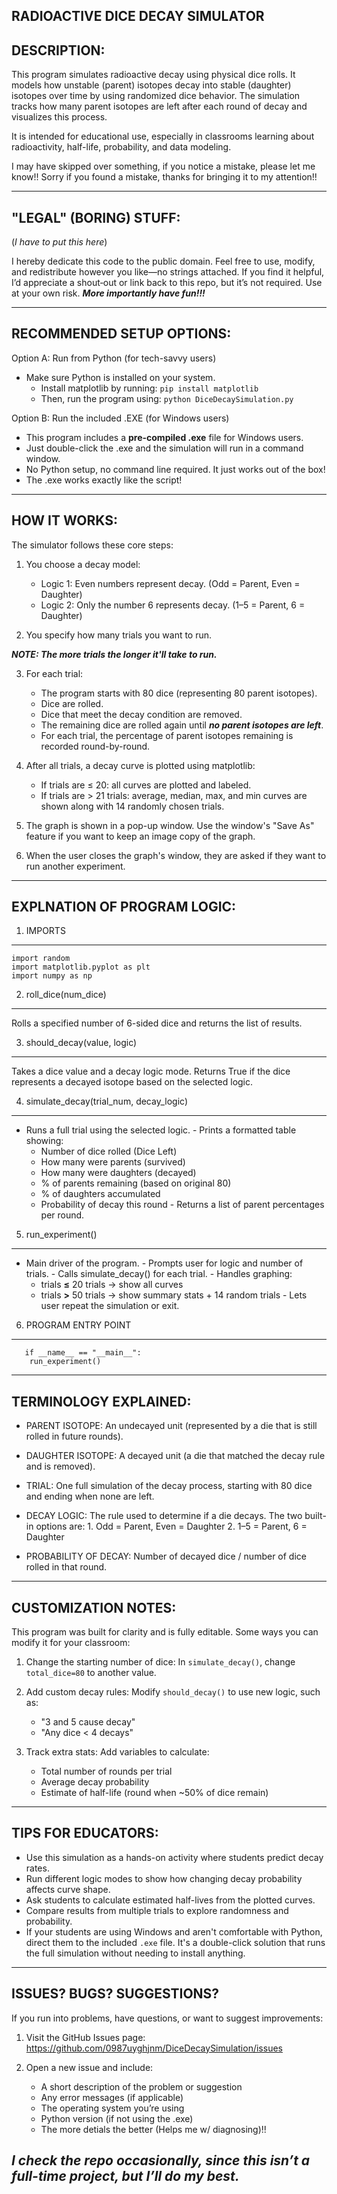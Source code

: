 RADIOACTIVE DICE DECAY SIMULATOR
------------

DESCRIPTION:
------------
This program simulates radioactive decay using physical dice rolls.
It models how unstable (parent) isotopes decay into stable (daughter) isotopes
over time by using randomized dice behavior. The simulation tracks how many
parent isotopes are left after each round of decay and visualizes this process.

It is intended for educational use, especially in classrooms learning about
radioactivity, half-life, probability, and data modeling.

I may have skipped over something, if you notice a mistake, please let me
know!! Sorry if you found a mistake, thanks for bringing it to my attention!!

-------------------------------------------------------------------------------
"LEGAL" (BORING) STUFF:
-----------------------
(_I have to put this here_)

I hereby dedicate this code to the public domain. Feel free to use,
modify, and redistribute however you like—no strings attached.
If you find it helpful, I’d appreciate a shout‑out or link back to
this repo, but it’s not required. Use at your own risk.
_**More importantly have fun!!!**_

-------------------------------------------------------------------------------
RECOMMENDED SETUP OPTIONS:
--------------------------
Option A: Run from Python (for tech-savvy users)
 - Make sure Python is installed on your system.
    - Install matplotlib by running:
         ```pip install matplotlib```
    - Then, run the program using:
         ```python DiceDecaySimulation.py```

Option B: Run the included .EXE (for Windows users)
 - This program includes a **pre-compiled .exe** file for Windows users.
  - Just double-click the .exe and the simulation will run in a command window.
  - No Python setup, no command line required. It just works out of the box!
  - The .exe works exactly like the script!

-------------------------------------------------------------------------------
HOW IT WORKS:
-------------
The simulator follows these core steps:
1. You choose a decay model:
   - Logic 1: Even numbers represent decay.
     (Odd = Parent, Even = Daughter)
   - Logic 2: Only the number 6 represents decay.
     (1–5 = Parent, 6 = Daughter)

2. You specify how many trials you want to run. 

***NOTE: The more trials the longer it'll take to run.***

3. For each trial:
   - The program starts with 80 dice (representing 80 parent isotopes).
   - Dice are rolled.
   - Dice that meet the decay condition are removed.
   - The remaining dice are rolled again until ***no parent isotopes are left***.
   - For each trial, the percentage of parent isotopes remaining is recorded round-by-round.

4. After all trials, a decay curve is plotted using matplotlib:
   - If trials are ≤ 20: all curves are plotted and labeled.
   - If trials are > 21 trials: average, median, max, and min curves are shown along with 14 randomly chosen trials.

5. The graph is shown in a pop-up window. Use the window's "Save As" feature if you want to keep an image copy of the graph.

6. When the user closes the graph's window, they are asked if they want to run another experiment.

-------------------------------------------------------------------------------
EXPLNATION OF PROGRAM LOGIC: 
------------------------------------

1. IMPORTS
----------
    import random
    import matplotlib.pyplot as plt
    import numpy as np

2. roll_dice(num_dice)
----------------------
   Rolls a specified number of 6-sided dice and returns the list of results.

3. should_decay(value, logic)
-----------------------------
  Takes a dice value and a decay logic mode. Returns True if the dice represents
    a decayed isotope based on the selected logic.

4. simulate_decay(trial_num, decay_logic)
-----------------------------------------
   - Runs a full trial using the selected logic.
    - Prints a formatted table showing:
        * Number of dice rolled (Dice Left)
        * How many were parents (survived)
        * How many were daughters (decayed)
        * % of parents remaining (based on original 80)
        * % of daughters accumulated
        * Probability of decay this round
    - Returns a list of parent percentages per round.

5. run_experiment()
-------------------
   - Main driver of the program.
    - Prompts user for logic and number of trials.
    - Calls simulate_decay() for each trial.
    - Handles graphing:
        * trials **≤** 20 trials → show all curves
        * trials **>** 50 trials → show summary stats + 14 random trials
    - Lets user repeat the simulation or exit.

6. PROGRAM ENTRY POINT
----------------------
	   if __name__ == "__main__":
        run_experiment()

-------------------------------------------------------------------------------
TERMINOLOGY EXPLAINED:
-----------------------

- PARENT ISOTOPE:
    An undecayed unit (represented by a die that is still rolled in future rounds).

- DAUGHTER ISOTOPE:
    A decayed unit (a die that matched the decay rule and is removed).

- TRIAL:
    One full simulation of the decay process, starting with 80 dice and ending
    when none are left.

- DECAY LOGIC:
    The rule used to determine if a die decays. The two built-in options are:
      1. Odd = Parent, Even = Daughter
      2. 1–5 = Parent, 6 = Daughter

- PROBABILITY OF DECAY:
    Number of decayed dice / number of dice rolled in that round.

-------------------------------------------------------------------------------
CUSTOMIZATION NOTES:
--------------------

This program was built for clarity and is fully editable. Some ways you
can modify it for your classroom:

1. Change the starting number of dice:
    In `simulate_decay()`, change `total_dice=80` to another value.

2. Add custom decay rules:
    Modify `should_decay()` to use new logic, such as:
    - "3 and 5 cause decay"
    - "Any dice < 4 decays"

3. Track extra stats:
    Add variables to calculate:
    - Total number of rounds per trial
    - Average decay probability
    - Estimate of half-life (round when ~50% of dice remain)

-------------------------------------------------------------------------------
TIPS FOR EDUCATORS:
-------------------

- Use this simulation as a hands-on activity where students predict decay rates.
- Run different logic modes to show how changing decay probability affects curve shape.
- Ask students to calculate estimated half-lives from the plotted curves.
- Compare results from multiple trials to explore randomness and probability.
- If your students are using Windows and aren't comfortable with Python,
  direct them to the included `.exe` file. It's a double-click solution
  that runs the full simulation without needing to install anything.

-------------------------------------------------------------------------------
ISSUES? BUGS? SUGGESTIONS?
-------------------

If you run into problems, have questions, or want to suggest improvements:

1. Visit the GitHub Issues page:
   https://github.com/0987uyghjnm/DiceDecaySimulation/issues

3. Open a new issue and include:
   - A short description of the problem or suggestion
   - Any error messages (if applicable)
   - The operating system you’re using
   - Python version (if not using the .exe)
   - The more detials the better (Helps me w/ diagnosing)!!

***I check the repo occasionally, since this isn’t a full-time project,  but I’ll do my best.***
------------
